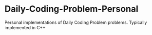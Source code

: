 # Daily-Coding-Problem-Personal
Personal implementations of Daily Coding Problem problems. 
Typically implemented in C++ 
